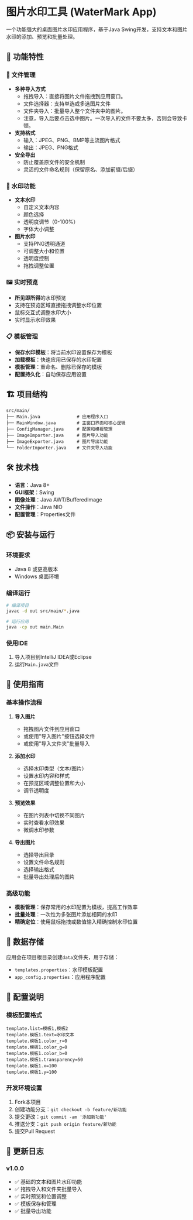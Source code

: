 # 图片水印工具 (WaterMark App)

一个功能强大的桌面图片水印应用程序，基于Java Swing开发，支持文本和图片水印的添加、预览和批量处理。

## 🚀 功能特性

### 📁 文件管理
- **多种导入方式**
  - 拖拽导入：直接将图片文件拖拽到应用窗口。
  - 文件选择器：支持单选或多选图片文件
  - 文件夹导入：批量导入整个文件夹中的图片。
  - 注意，导入后要点击选中图片。一次导入的文件不要太多，否则会导致卡顿。
- **支持格式**
  - 输入：JPEG、PNG、BMP等主流图片格式
  - 输出：JPEG、PNG格式
- **安全导出**
  - 防止覆盖原文件的安全机制
  - 灵活的文件命名规则（保留原名、添加前缀/后缀）

### 🎨 水印功能
- **文本水印**
  - 自定义文本内容
  - 颜色选择
  - 透明度调节（0-100%）
  - 字体大小调整
- **图片水印**
  - 支持PNG透明通道
  - 可调整大小和位置
  - 透明度控制
  - 拖拽调整位置

### 🖼️ 实时预览
- **所见即所得**的水印预览
- 支持在预览区域直接拖拽调整水印位置
- 鼠标交互式调整水印大小
- 实时显示水印效果

### 📋 模板管理
- **保存水印模板**：将当前水印设置保存为模板
- **加载模板**：快速应用已保存的水印配置
- **模板管理**：重命名、删除已保存的模板
- **配置持久化**：自动保存应用设置

## 🏗️ 项目结构

```
src/main/
├── Main.java              # 应用程序入口
├── MainWindow.java        # 主窗口界面和核心逻辑
├── ConfigManager.java     # 配置和模板管理
├── ImageImporter.java     # 图片导入功能
├── ImageExporter.java     # 图片导出功能
└── FolderImporter.java    # 文件夹导入功能
```

## 🛠️ 技术栈

- **语言**：Java 8+
- **GUI框架**：Swing
- **图像处理**：Java AWT/BufferedImage
- **文件操作**：Java NIO
- **配置管理**：Properties文件

## 📦 安装与运行

### 环境要求
- Java 8 或更高版本
- Windows 桌面环境

### 编译运行
```bash
# 编译项目
javac -d out src/main/*.java

# 运行应用
java -cp out main.Main
```

### 使用IDE
1. 导入项目到IntelliJ IDEA或Eclipse
2. 运行`Main.java`文件

## 🎯 使用指南

### 基本操作流程
1. **导入图片**
   - 拖拽图片文件到应用窗口
   - 或使用"导入图片"按钮选择文件
   - 或使用"导入文件夹"批量导入

2. **添加水印**
   - 选择水印类型（文本/图片）
   - 设置水印内容和样式
   - 在预览区域调整位置和大小
   - 调节透明度

3. **预览效果**
   - 在图片列表中切换不同图片
   - 实时查看水印效果
   - 微调水印参数

4. **导出图片**
   - 选择导出目录
   - 设置文件命名规则
   - 选择输出格式
   - 批量导出处理后的图片

### 高级功能
- **模板管理**：保存常用的水印配置为模板，提高工作效率
- **批量处理**：一次性为多张图片添加相同的水印
- **精确定位**：使用鼠标拖拽或数值输入精确控制水印位置

## 📁 数据存储

应用会在项目根目录创建`data`文件夹，用于存储：
- `templates.properties`：水印模板配置
- `app_config.properties`：应用程序配置

## 🔧 配置说明

### 模板配置格式
```properties
template.list=模板1,模板2
template.模板1.text=水印文本
template.模板1.color_r=0
template.模板1.color_g=0
template.模板1.color_b=0
template.模板1.transparency=50
template.模板1.x=100
template.模板1.y=100
```
### 开发环境设置
1. Fork本项目
2. 创建功能分支：`git checkout -b feature/新功能`
3. 提交更改：`git commit -am '添加新功能'`
4. 推送分支：`git push origin feature/新功能`
5. 提交Pull Request

## 📝 更新日志

### v1.0.0
- ✅ 基础的文本和图片水印功能
- ✅ 拖拽导入和文件夹批量导入
- ✅ 实时预览和位置调整
- ✅ 模板保存和管理
- ✅ 批量导出功能
